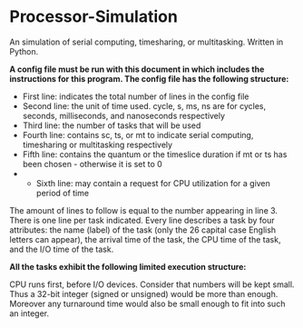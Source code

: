 # Processor-Simulation #
An simulation of serial computing, timesharing, or multitasking. Written in Python.

**A config file must be run with this document in which includes the instructions for this program. The config file has the following structure:**

* First line: indicates the total number of lines in the config file
* Second line: the unit of time used. cycle, s, ms, ns are for cycles, seconds, milliseconds, and nanoseconds respectively
* Third line: the number of tasks that will be used
* Fourth line: contains sc, ts, or mt to indicate serial computing, timesharing or multitasking respectively
* Fifth line: contains the quantum or the timeslice duration if mt or ts has been chosen - otherwise it is set to 0
* * Sixth line: may contain a request for CPU utilization for a given period of time

The amount of lines to follow is equal to the number appearing in line 3. There is one line per task indicated. Every line describes a task by four attributes: the name (label) of the task (only the 26 capital case English letters can appear), the arrival time of the task, the CPU time of the task, and the I/O time of the task. 

**All the tasks exhibit the following limited execution structure:**

CPU runs first, before I/O devices. Consider that numbers will be kept small. Thus a 32-bit integer (signed or unsigned) would be more than enough. Moreover any turnaround time would also be small enough to fit into such an integer.
